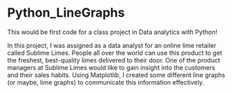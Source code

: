 # Python_LineGraphs
This would be first code for a class project in Data analytics with Python!


In this project, I was assigned as a data analyst for an online lime retailer called Sublime Limes. 
People all over the world can use this product to get the freshest, best-quality limes delivered to their door. 
One of the product managers at Sublime Limes would like to gain insight into the customers and their sales habits. 
Using Matplotlib, I created some different line graphs (or maybe, lime graphs) to communicate this information effectively.
